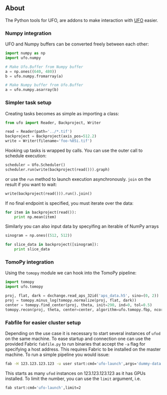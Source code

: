 ## About

The Python tools for UFO, are addons to make interaction with
[UFO](https://github.com/ufo-kit/ufo-core) easier.


### Numpy integration

UFO and Numpy buffers can be converted freely between each other:

```python
import numpy as np
import ufo.numpy

# Make Ufo.Buffer from Numpy buffer
a = np.ones((640, 480))
b = ufo.numpy.fromarray(a)

# Make Numpy buffer from Ufo.Buffer
a = ufo.numpy.asarray(b)
```


### Simpler task setup

Creating tasks becomes as simple as importing a class:

```python
from ufo import Reader, Backproject, Writer

read = Reader(path='../*.tif')
backproject = Backproject(axis_pos=512.2)
write = Writer(filename='foo-%05i.tif')
```

Hooking up tasks is wrapped by calls. You can use the outer call to schedule
execution:

```python
scheduler = Ufo.Scheduler()
scheduler.run(write(backproject(read())).graph)
```

or use the `run` method to launch execution asynchronously. `join` on the result
if you want to wait:

```python
write(backproject(read())).run().join()
```

If no final endpoint is specified, you must iterate over the data:

```python
for item in backproject(read()):
    print np.mean(item)
```

Similarly you can also input data by specyifing an iterable of NumPy arrays

```python
sinogram = np.ones((512, 512))

for slice_data in backproject([sinogram]):
    print slice_data
```


### TomoPy integration

Using the `tomopy` module we can hook into the TomoPy pipeline:

```python
import tomopy
import ufo.tomopy

proj, flat, dark = dxchange.read_aps_32id('aps_data.h5', sino=(0, 2))
proj = tomopy.minus_log(tomopy.normalize(proj, flat, dark))
center = tomopy.find_center(proj, theta, init=290, ind=0, tol=0.5)
tomopy.recon(proj, theta, center=center, algorithm=ufo.tomopy.fbp, ncore=1)
```


### Fabfile for easier cluster setup

Depending on the use case it is necessary to start several instances of `ufod`
on the same machine. To ease startup and connection one can use the provided
Fabric `fabfile.py` to run binaries that accept the `-a` flag for specifying a
host address. This requires Fabric to be installed on the master machine. To run
a simple pipeline you would issue:

```bash
fab -H 123.123.123.123 -u user start:cmd='ufo-launch',args='dummy-data ! blur ! null'
```

This starts as many `ufod` instances on 123.123.123.123 as it has GPUs
installed. To limit the number, you can use the `limit` argument, i.e.

```bash
fab start:cmd='ufo-launch',limit=2
```
